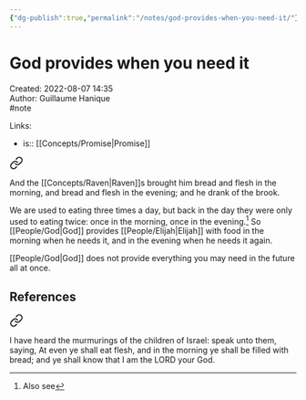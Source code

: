 ```yaml
---
{"dg-publish":true,"permalink":"/notes/god-provides-when-you-need-it/"}
---
```


# God provides when you need it

Created: 2022-08-07 14:35  
Author: Guillaume Hanique  
#note

Links:

- is:: [[Concepts/Promise\|Promise]]


<div class="transclusion internal-embed is-loaded"><a class="markdown-embed-link" href="/scripture/kjv/1-kings-kjv/1-kings-17-kjv/1-kings-17-6-kjv/" aria-label="Open link"><svg xmlns="http://www.w3.org/2000/svg" width="24" height="24" viewBox="0 0 24 24" fill="none" stroke="currentColor" stroke-width="2" stroke-linecap="round" stroke-linejoin="round" class="svg-icon lucide-link"><path d="M10 13a5 5 0 0 0 7.54.54l3-3a5 5 0 0 0-7.07-7.07l-1.72 1.71"></path><path d="M14 11a5 5 0 0 0-7.54-.54l-3 3a5 5 0 0 0 7.07 7.07l1.71-1.71"></path></svg></a><div class="markdown-embed">



And the [[Concepts/Raven\|Raven]]s brought him bread and flesh in the morning, and bread and flesh in the evening; and he drank of the brook.


</div></div>


We are used to eating three times a day, but back in the day they were only used to eating twice: once in the morning, once in the evening.[^1] So [[People/God\|God]] provides [[People/Elijah\|Elijah]] with food in the morning when he needs it, and in the evening when he needs it again.

[[People/God\|God]] does not provide everything you may need in the future all at once.

## References

[^1]: Also see 
<div class="transclusion internal-embed is-loaded"><a class="markdown-embed-link" href="/scripture/kjv/exodus-kjv/exodus-16-kjv/exodus-16-12-kjv/" aria-label="Open link"><svg xmlns="http://www.w3.org/2000/svg" width="24" height="24" viewBox="0 0 24 24" fill="none" stroke="currentColor" stroke-width="2" stroke-linecap="round" stroke-linejoin="round" class="svg-icon lucide-link"><path d="M10 13a5 5 0 0 0 7.54.54l3-3a5 5 0 0 0-7.07-7.07l-1.72 1.71"></path><path d="M14 11a5 5 0 0 0-7.54-.54l-3 3a5 5 0 0 0 7.07 7.07l1.71-1.71"></path></svg></a><div class="markdown-embed">



I have heard the murmurings of the children of Israel: speak unto them, saying, At even ye shall eat flesh, and in the morning ye shall be filled with bread; and ye shall know that I am the LORD your God.


</div></div>

